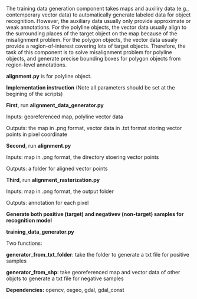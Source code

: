 The training data generation component takes maps and auxiliry data (e.g., contemperary vector data) to automatically generate labeled data
for object recognition. However, the auxiliary data usually only provide approximate or weak annotations. For the polyline objects, 
the vector data usually align to the surrounding places of the target object on the map because of the misalignment problem. 
For the polygon objects, the vector data usualy provide a region-of-interest covering lots of target objects.
Therefore, the task of this component is to solve misalignment problem for polyline objects,
and generate precise bounding boxes for polygon objects from region-level annotations.

**alignment.py** is for polyline object.

**Implementation instruction** (Note all parameters should be set at the begining of the scripts)

**First**, run **alignment_data_generator.py** 

  Inputs: georeferenced map, polyline vector data
  
  Outputs: the map in .png format, vector data in .txt format storing vector points in pixel coordinate

**Second**, run **alignment.py**
  
  Inputs: map in .png format, the directory stoering vector points
  
  Outputs: a folder for aligned vector points
  
**Third**, run **alignment_rasterization.py**

  Inputs: map in .png format, the output folder
  
  Outputs: annotation for each pixel 
  
 
**Generate both positive (target) and negativev (non-target) samples for recognition model**

**training_data_generator.py**

Two functions:

**generator_from_txt_folder**: take the folder to generate a txt file for positive samples

**generator_from_shp**: take georeferenced map and vector data of other objcts to generate a txt file for negative samples

**Dependencies:**
opencv,
osgeo,
gdal,
gdal_const

